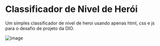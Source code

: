 # Classificador de Nivel de Herói
Um simples classificador de nivel de heroi usando apenas html, css e js para o desafio de projeto da DIO.

![image](https://github.com/RaulPavani/classificador-de-nivel-de-heroi/assets/40846165/f76ff230-b9cb-4109-b37b-6f4d4990b1cb)
